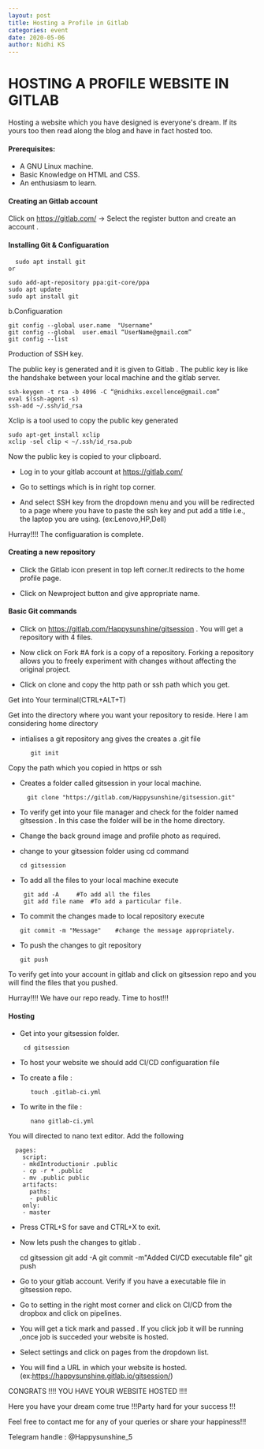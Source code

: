 ```yaml
---
layout: post
title: Hosting a Profile in Gitlab
categories: event
date: 2020-05-06
author: Nidhi KS
---
```


# HOSTING A PROFILE WEBSITE IN GITLAB  
    
   Hosting a website which you  have designed is everyone's dream. If its yours too then  read along the blog and have in fact  hosted too.



#### Prerequisites:
- A GNU Linux machine.
- Basic Knowledge on HTML and CSS.
- An enthusiasm to learn.

#### Creating an Gitlab account

Click on https://gitlab.com/ -> Select the  register  button and create an account .

#### Installing Git & Configuaration

      sudo apt install git
    or
    
    sudo add-apt-repository ppa:git-core/ppa
    sudo apt update
    sudo apt install git
    
b.Configuaration
     
    git config --global user.name  "Username"
    git config --global  user.email “UserName@gmail.com”
    git config --list
 
 
Production of SSH key.

   The public key is generated and it is given to Gitlab . The public key is like the handshake between your local machine and the gitlab server.
 
    ssh-keygen -t rsa -b 4096 -C “@nidhiks.excellence@gmail.com”
    eval $(ssh-agent -s)
    ssh-add ~/.ssh/id_rsa

Xclip is a tool used to copy the public key generated

    sudo apt-get install xclip
    xclip -sel clip < ~/.ssh/id_rsa.pub
    
Now the public key is copied to your clipboard.

- Log in to your gitlab account at https://gitlab.com/

-  Go to settings which is in right top corner.


- And select SSH key from the dropdown menu and you will be redirected to a page where you have to paste the ssh key  and put add a title i.e., the laptop you are using. (ex:Lenovo,HP,Dell)

Hurray!!!!        The configuaration is complete.

#### Creating a new repository 

- Click the Gitlab icon present in top left corner.It redirects to the home profile page.

- Click on Newproject button and give appropriate name.

#### Basic Git commands

- Click on https://gitlab.com/Happysunshine/gitsession . You will get  a repository with 4 files.

- Now click on Fork  #A fork is a copy of a repository. Forking a repository allows you to freely experiment with changes without affecting the original project. 

- Click on clone and copy the http path  or ssh path which you get. 

Get into Your terminal(CTRL+ALT+T)

Get into the directory where you want your repository to reside. Here I am considering home directory

 - intialises a git repository ang gives the creates a .git file

          git init 
          
Copy the path which you copied in https or ssh
 
  - Creates a folder called gitsession in your local machine.
          
          git clone "https://gitlab.com/Happysunshine/gitsession.git"  
          
- To verify get into your file manager and check for the folder named gitsession . In this case the folder will be in the home directory.



- Change the back ground image and profile photo as required.

- change to your gitsession folder using cd command

      cd gitsession
      
- To add all the files to your local machine execute

       git add -A     #To add all the files 
       git add file name  #To add a particular file.
       
- To commit the changes made to local repository execute

      git commit -m "Message"    #change the message appropriately.
      
- To push the changes to git repository 

      git push
      
To verify get into your account in gitlab and click on gitsession repo and you will find the files that you pushed.

Hurray!!!!  We have our repo ready. Time to host!!!


#### Hosting 


- Get into your gitsession folder.

       cd gitsession
       
- To host your website we should add CI/CD configuaration file


- To create a file :
       
         touch .gitlab-ci.yml
         
- To write in the file :
     
         nano gitlab-ci.yml

You will directed to nano text editor. Add the following
          
      pages:
        script:
        - mkdIntroductionir .public
        - cp -r * .public
        - mv .public public
        artifacts:
          paths:
          - public
        only:
        - master
  


- Press CTRL+S for save and CTRL+X to exit.

- Now lets push the changes to gitlab .

     cd gitsession
     git add -A
     git commit -m"Added CI/CD executable file"
     git push
     
     
- Go to your gitlab account. Verify if you have a executable file in gitsession repo.

- Go to setting in the right most corner and click on CI/CD from the dropbox and click on pipelines.

- You will get a tick mark and passed . If you click job it will be running ,once job is succeded your website is hosted.

- Select settings and  click on pages from the dropdown list.

- You will find a URL in which your website is hosted. (ex:https://happysunshine.gitlab.io/gitsession/)

CONGRATS !!!! YOU HAVE YOUR WEBSITE HOSTED !!!!

Here you have your dream come true !!!Party hard for your success !!! 


Feel free to contact me for any of your queries or share your happiness!!!

  
  Telegram handle :  @Happysunshine_5
